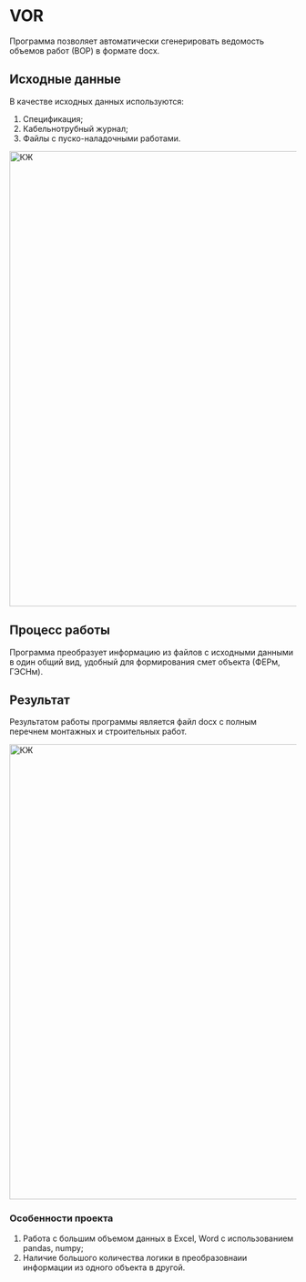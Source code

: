 # VOR
Программа позволяет автоматически сгенерировать ведомость объемов работ (ВОР) в формате docx.

## Исходные данные
В качестве исходных данных используются:
1. Спецификация;
2. Кабельнотрубный журнал;
3. Файлы с пуско-наладочными работами.
<img width="800" alt="КЖ" src="https://github.com/Westearn/VOR/assets/108264649/407e4d8b-2f8d-4963-a594-0da6c3fcb9f9">

## Процесс работы
Программа преобразует информацию из файлов с исходными данными в один общий вид, удобный для формирования смет объекта (ФЕРм, ГЭСНм).

## Результат
Результатом работы программы является файл docx с полным перечнем монтажных и строительных работ.

<img width="800" alt="КЖ" src="https://github.com/Westearn/VOR/assets/108264649/56226599-069c-4e5c-81b5-73ef80bbbd49">

### Особенности проекта
1. Работа с большим объемом данных в Excel, Word с использованием pandas, numpy;
2. Наличие большого количества логики в преобразовнаии информации из одного объекта в другой.
